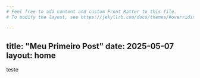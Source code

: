 ```yaml
---
# Feel free to add content and custom Front Matter to this file.
# To modify the layout, see https://jekyllrb.com/docs/themes/#overriding-theme-defaults

---
```

title: "Meu Primeiro Post"
date: 2025-05-07
layout: home
---

teste
